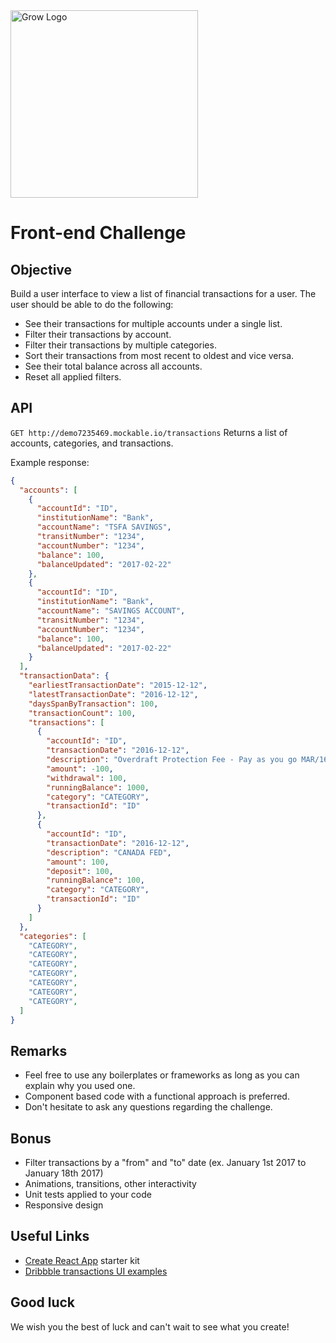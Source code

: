 <img src="https://www.poweredbygrow.com/assets/img/logo/grow-logo.png" alt="Grow Logo" width="300">


# Front-end Challenge

## Objective
Build a user interface to view a list of financial transactions for a user. The user should be able to do the following:

- See their transactions for multiple accounts under a single list.
- Filter their transactions by account.
- Filter their transactions by multiple categories.
- Sort their transactions from most recent to oldest and vice versa.
- See their total balance across all accounts.
- Reset all applied filters.

## API
`GET http://demo7235469.mockable.io/transactions`
Returns a list of accounts, categories, and transactions.

Example response:
```JSON
{
  "accounts": [
    {
      "accountId": "ID",
      "institutionName": "Bank",
      "accountName": "TSFA SAVINGS",
      "transitNumber": "1234",
      "accountNumber": "1234",
      "balance": 100,
      "balanceUpdated": "2017-02-22"
    },
    {
      "accountId": "ID",
      "institutionName": "Bank",
      "accountName": "SAVINGS ACCOUNT",
      "transitNumber": "1234",
      "accountNumber": "1234",
      "balance": 100,
      "balanceUpdated": "2017-02-22"
    }
  ],
  "transactionData": {
    "earliestTransactionDate": "2015-12-12",
    "latestTransactionDate": "2016-12-12",
    "daysSpanByTransaction": 100,
    "transactionCount": 100,
    "transactions": [
      {
        "accountId": "ID",
        "transactionDate": "2016-12-12",
        "description": "Overdraft Protection Fee - Pay as you go MAR/16/2016",
        "amount": -100,
        "withdrawal": 100,
        "runningBalance": 1000,
        "category": "CATEGORY",
        "transactionId": "ID"
      },
      {
        "accountId": "ID",
        "transactionDate": "2016-12-12",
        "description": "CANADA FED",
        "amount": 100,
        "deposit": 100,
        "runningBalance": 100,
        "category": "CATEGORY",
        "transactionId": "ID"
      }
    ]
  },
  "categories": [
    "CATEGORY",
    "CATEGORY",
    "CATEGORY",
    "CATEGORY",
    "CATEGORY",
    "CATEGORY",
    "CATEGORY",
  ]
}
```

## Remarks
- Feel free to use any boilerplates or frameworks as long as you can explain why you used one.
- Component based code with a functional approach is preferred.
- Don't hesitate to ask any questions regarding the challenge.

## Bonus
- Filter transactions by a "from" and "to" date (ex. January 1st 2017 to January 18th 2017)
- Animations, transitions, other interactivity
- Unit tests applied to your code
- Responsive design

## Useful Links
- [Create React App](https://github.com/facebookincubator/create-react-app]) starter kit
- [Dribbble transactions UI examples](https://dribbble.com/tags/transactions)

## Good luck
We wish you the best of luck and can't wait to see what you create!
